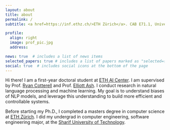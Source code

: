 ```yaml
---
layout: about
title: about
permalink: /
subtitle: <a href=https://inf.ethz.ch/>ETH Zürich</a>. CAB E71.1, Universitätstrasse 6, 8092 Zürich

profile:
  align: right
  image: prof_pic.jpg
  address: 

news: true  # includes a list of news items
selected_papers: true # includes a list of papers marked as "selected={true}"
social: true  # includes social icons at the bottom of the page
---
```


Hi there! I am a first-year doctoral student at [ETH AI Center](https://ai.ethz.ch/). I am supervised by Prof. [Ryan Cotterell](https://rycolab.io/authors/ryan/) and Prof. [Elliott Ash](https://elliottash.com/). I conduct research in natural language processing and machine learning. My goal is to understand biases of NLP models, and leverage this understanding to build more efficient and controllable systems.  

Before starting my Ph.D., I completed a masters degree in computer science at [ETH Zürich](https://inf.ethz.ch/). I did my undergrad in computer engineering, software engineering major, at the [Sharif University of Technology](https://en.sharif.edu/).